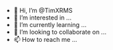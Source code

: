 - 👋 Hi, I’m @TimXRMS
- 👀 I’m interested in ...
- 🌱 I’m currently learning ...
- 💞️ I’m looking to collaborate on ...
- 📫 How to reach me ...

<!---
TimXRMS/TimXRMS is a ✨ special ✨ repository because its `README.md` (this file) appears on your GitHub profile.
You can click the Preview link to take a look at your changes.
--->
